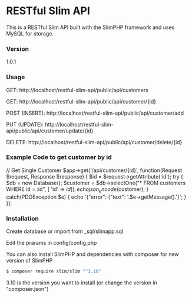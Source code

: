 # RESTful Slim API

This is a RESTful Slim API built with the SlimPHP framework and uses MySQL for storage.

### Version
1.0.1

### Usage

GET: http://localhost/restful-slim-api/public/api/customers

GET: http://localhost/restful-slim-api/public/api/customer/{id}

POST (INSERT): http://localhost/restful-slim-api/public/api/customer/add

PUT (UPDATE): http://localhost/restful-slim-api/public/api/customer/update/{id}

DELETE: http://localhost/restful-slim-api/public/api/customer/delete/{id}

### Example Code to get customer by id

// Get Single Customer
$app->get('/api/customer/{id}', function(Request $request, Response $response) {
    $id = $request->getAttribute('id');
    try {
        $db = new Database();
        $customer = $db->selectOne("* FROM customers WHERE id = :id", [ 'id' => $id ]);
        echo json_encode($customer);
    } catch(PDOException $e) {
        echo '{"error": {"text": '.$e->getMessage().'}';
    }
});

### Installation

Create database or import from _sql/slimapp.sql

Edit the prarams in config/config.php

You can also install SlimPHP and dependencies with composer for new version of SlimPHP

```sh
$ composer require slim/slim "^3.10"
```
3.10 is the version you want to install (or change the version in "composer.json")
